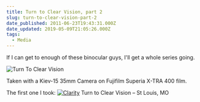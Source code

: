 ```yaml
---
title: Turn to Clear Vision, part 2
slug: turn-to-clear-vision-part-2
date_published: 2011-06-23T19:43:31.000Z
date_updated: 2019-05-09T21:05:26.000Z
tags:
  - Media
---
```


If I can get to enough of these binocular guys, I'll get a whole series going.

![Turn To Clear Vision](https://res.cloudinary.com/joelgoodman/image/upload/v1580589051/clear-vision2.jpg)

Taken with a Kiev-15 35mm Camera on Fujifilm Superia X-TRA 400 film.

The first one I took:
[![Clarity](https://live.staticflickr.com/3309/3574952736_95afd2562a_b.jpg)](https://www.flickr.com/photos/asilentthing/3574952736/) Turn to Clear Vision – St Louis, MO
